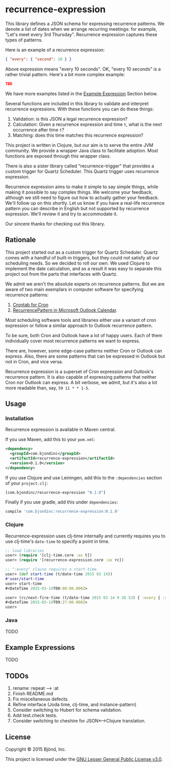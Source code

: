 # recurrence-expression

This library defines a JSON schema for expressing recurrence patterns.
We denote a list of dates when we arrange recurring meetings: for
example, "Let's meet every 3rd Thursday".  Recurrence expression
captures these types of patterns.

Here is an example of a recurrence expression:


```json
{ "every": { "second": 10 } }
```

Above expression means "every 10 seconds".  OK, "every 10 seconds" is
a rather trivial pattern.  Here's a bit more complex example:

```json
TBD
```

We have more examples listed in the
[Example Expression](https://github.com/Bjond/recurrence-expression#example-expressions)
Section below.

Several functions are included in this library to validate and
interpret recurrence expressions.  With these functions you can do
these things:

1. Validation: is this JSON a legal recurrence expression?
2. Calculation: Given a recurrence expression and time `t`, what is the next
occurrence after time `t`?
3. Matching: does this time matches this recurrence expression?

This project is written in Clojure, but our aim is to serve the
entire JVM community.  We provide a wrapper Java class to facilitate
adoption.  Most functions are exposed through this wrapper class.

There is also a sister library called "recurrence-trigger" that
provides a custom trigger for Quartz Scheduler.  This Quartz trigger
uses recurrence expression.

Recurrence expression aims to make it simple to say simple things,
while making it possible to say complex things.  We welcome your
feedback, although we still need to figure out how to actually gather
your feedback.  We'll follow up on this shortly.  Let us know if you
have a real-life recurrence pattern you can describe in English but
not supported by recurrence expression.  We'll review it and try to
accommodate it.

Our sincere thanks for checking out this library.

## Rationale

This project started out as a custom trigger for Quartz Scheduler.
Quartz comes with a handful of built-in triggers, but they could not
satisfy all our scheduling needs.  So we decided to roll our own.  We
used Clojure to implement the date calculation, and as a result it was
easy to separate this project out from the parts that interfaces with
Quartz.

We admit we aren't the absolute experts on recurrence patterns.  But we
are aware of two main exemplars in computer software for specifying
recurrence patterns:

1. [Crontab for Cron](http://crontab.org)
2. [RecurrencePattern in Microsoft Outlook Calendar](https://msdn.microsoft.com/en-us/library/microsoft.office.interop.outlook.recurrencepattern(v=office.15).aspx).

Most scheduling software tools and libraries either use a variant of
cron expression or follow a similar approach to Outlook recurrence
pattern.

To be sure, both Cron and Outlook have a lot of happy users.  Each
of them individually cover most recurrence patterns we want to
express.

There are, however, some edge-case patterns neither Cron or Outlook
can express.  Also, there are some patterns that can be expressed in
Outlook but not in Cron, and vice versa.

Recurrence expression is a superset of Cron expression and Outlook's
recurrence pattern.  It is also capable of expressing patterns that
neither Cron nor Outlook can express.  A bit verbose, we admit, but
it's also a lot more readable than, say, `59 11 * * 1-5`.

## Usage

### Installation

Recurrence expression is available in Maven central.

If you use Maven, add this to your `pom.xml`:

```xml
<dependency>
  <groupId>com.bjondinc</groupId>
  <artifactId>recurrence-expression</artifactId>
  <version>0.1.0</version>
</dependency>
```

If you use Clojure and use Leiningen, add this to the `:dependencies`
section of your `project.clj`:

```clojure
[com.bjondinc/recurrence-expression "0.1.0"]
```

Finally if you use gradle, add this under `dependencies`:

```gradle
compile 'com.bjondinc:recurrence-expression:0.1.0'
```

### Clojure

Recurrence-expression uses clj-time internally and currently requires you to use
clj-time's `date-time` to specify a point in time.

```clojure
;; load libraries
user> (require '[clj-time.core :as t])
user> (require '[recurrence-expression.core :as rc])

;; ":every" clause requires a start-time.
user> (def start-time (t/date-time 2015 03 14))
#'user/start-time
user> start-time
#<DateTime 2015-03-14T00:00:00.000Z>

user> (rc/next-fire-time (t/date-time 2015 03 14 9 26 53) { :every { :second 10 }} start-time)
#<DateTime 2015-03-14T09:27:00.000Z>
user>
```
### Java

TODO

## Example Expressions

TODO

## TODOs

1. rename :repeat --> :at
1. Finish README.md
1. Fix miscellaneous defects.
1. Refine interface (Joda time, clj-time, and instance-pattern)
1. Consider switching to Hubert for schema validation.
1. Add test.check tests.
1. Consider switching to cheshire for JSON<-->Clojure translation.

## License

Copyright &copy; 2015 Bjönd, Inc.

This project is licensed under the [GNU Lesser General Public License v3.0][license].

[license]: http://www.gnu.org/licenses/lgpl-3.0.txt
